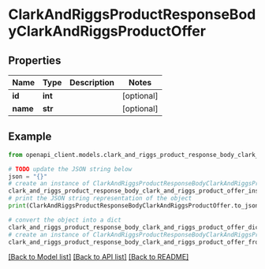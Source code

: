 # ClarkAndRiggsProductResponseBodyClarkAndRiggsProductOffer


## Properties

Name | Type | Description | Notes
------------ | ------------- | ------------- | -------------
**id** | **int** |  | [optional] 
**name** | **str** |  | [optional] 

## Example

```python
from openapi_client.models.clark_and_riggs_product_response_body_clark_and_riggs_product_offer import ClarkAndRiggsProductResponseBodyClarkAndRiggsProductOffer

# TODO update the JSON string below
json = "{}"
# create an instance of ClarkAndRiggsProductResponseBodyClarkAndRiggsProductOffer from a JSON string
clark_and_riggs_product_response_body_clark_and_riggs_product_offer_instance = ClarkAndRiggsProductResponseBodyClarkAndRiggsProductOffer.from_json(json)
# print the JSON string representation of the object
print(ClarkAndRiggsProductResponseBodyClarkAndRiggsProductOffer.to_json())

# convert the object into a dict
clark_and_riggs_product_response_body_clark_and_riggs_product_offer_dict = clark_and_riggs_product_response_body_clark_and_riggs_product_offer_instance.to_dict()
# create an instance of ClarkAndRiggsProductResponseBodyClarkAndRiggsProductOffer from a dict
clark_and_riggs_product_response_body_clark_and_riggs_product_offer_from_dict = ClarkAndRiggsProductResponseBodyClarkAndRiggsProductOffer.from_dict(clark_and_riggs_product_response_body_clark_and_riggs_product_offer_dict)
```
[[Back to Model list]](../README.md#documentation-for-models) [[Back to API list]](../README.md#documentation-for-api-endpoints) [[Back to README]](../README.md)


